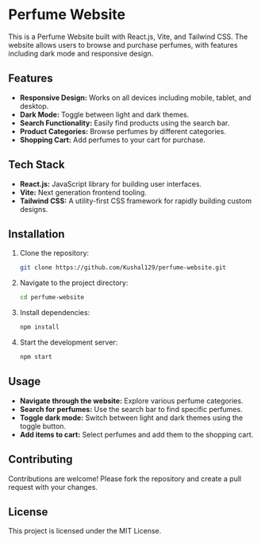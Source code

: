 # Perfume Website

This is a Perfume Website built with React.js, Vite, and Tailwind CSS. The website allows users to browse and purchase perfumes, with features including dark mode and responsive design.

## Features

- **Responsive Design:** Works on all devices including mobile, tablet, and desktop.
- **Dark Mode:** Toggle between light and dark themes.
- **Search Functionality:** Easily find products using the search bar.
- **Product Categories:** Browse perfumes by different categories.
- **Shopping Cart:** Add perfumes to your cart for purchase.

## Tech Stack

- **React.js:** JavaScript library for building user interfaces.
- **Vite:** Next generation frontend tooling.
- **Tailwind CSS:** A utility-first CSS framework for rapidly building custom designs.

## Installation

1. Clone the repository:
    ```bash
    git clone https://github.com/Kushal129/perfume-website.git
    ```
2. Navigate to the project directory:
    ```bash
    cd perfume-website
    ```
3. Install dependencies:
    ```bash
    npm install
    ```
4. Start the development server:
    ```bash
    npm start
    ```


## Usage

- **Navigate through the website:** Explore various perfume categories.
- **Search for perfumes:** Use the search bar to find specific perfumes.
- **Toggle dark mode:** Switch between light and dark themes using the toggle button.
- **Add items to cart:** Select perfumes and add them to the shopping cart.

## Contributing

Contributions are welcome! Please fork the repository and create a pull request with your changes.

## License

This project is licensed under the MIT License.